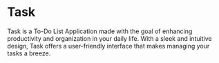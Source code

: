 # Task
Task is a To-Do List Application made with the goal of enhancing productivity and organization in your daily life. With a sleek and intuitive design, Task offers a user-friendly interface that makes managing your tasks a breeze.
